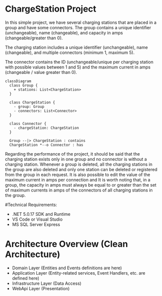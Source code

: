 # ChargeStation Project
In this simple project, we have several charging stations that are placed in a group and have some connectors.
The group contains a unique identifier (unchangeable), name (changeable), and capacity in amps (changeable/greater than 0).

The charging station includes a unique identifier (unchangeable), name (changeable), and multiple connectors (minimum 1, maximum 5).

The connector contains the ID (unchangeable/unique per charging station with possible values between 1 and 5) and the maximum current in amps (changeable / value greater than 0).

```mermaid
classDiagram
  class Group {
    + stations: List<ChargeStation>
  }

  class ChargeStation {
    - group: Group
    - connectors: List<Connector>
  }

  class Connector {
    - chargeStation: ChargeStation
  }

  Group --|> ChargeStation : contains
  ChargeStation *--o Connector : has
```


Regarding the performance of the project, it should be said that the charging station exists only in one group and no connector is without a charging station. Whenever a group is deleted, all the charging stations in the group are also deleted and only one station can be deleted or registered from the group in each request.
It is also possible to edit the value of the maximum current in amps per connection and
It is worth noting that, in a group, the capacity in amps must always be equal to or greater than the set of maximum currents in amps of the connectors of all charging stations in the group.

#Technical Requirements: 
- .NET 5.0.17 SDK and Runtime
- VS Code or Visual Studio
- MS SQL Server Express

# Architecture Overview (Clean Architecture)
- Domain Layer (Entities and Events definitions are here)
- Application Layer (Entity-related services, Event Handlers, etc. are defined here)
- Infrastructure Layer (Data Access)
- WebApi Layer (Presentation)
